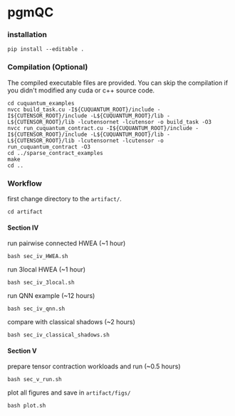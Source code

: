 # pgmQC

### installation
```
pip install --editable .
```

### Compilation (Optional)
The compiled executable files are provided. You can skip the compilation if you didn't modified any cuda or c++ source code.
```
cd cuquantum_examples
nvcc build_task.cu -I${CUQUANTUM_ROOT}/include -I${CUTENSOR_ROOT}/include -L${CUQUANTUM_ROOT}/lib -L${CUTENSOR_ROOT}/lib -lcutensornet -lcutensor -o build_task -O3
nvcc run_cuquantum_contract.cu -I${CUQUANTUM_ROOT}/include -I${CUTENSOR_ROOT}/include -L${CUQUANTUM_ROOT}/lib -L${CUTENSOR_ROOT}/lib -lcutensornet -lcutensor -o run_cuquantum_contract -O3
cd ../sparse_contract_examples
make
cd ..
```

### Workflow
first change directory to the ```artifact/```.
```
cd artifact
```
#### Section IV
run pairwise connected HWEA (~1 hour)
```
bash sec_iv_HWEA.sh
```
run 3local HWEA (~1 hour)
```
bash sec_iv_3local.sh
```
run QNN example (~12 hours)
```
bash sec_iv_qnn.sh
```
compare with classical shadows (~2 hours)
```
bash sec_iv_classical_shadows.sh
```

#### Section V
prepare tensor contraction workloads and run (~0.5 hours)
```
bash sec_v_run.sh
```
plot all figures and save in ```artifact/figs/```
```
bash plot.sh
```
<!-- ### Run qft_6 for example
```
cd ../cuquantum_examples
./build_task ../dataset/qft_6 ../dataset/qft_6_subgraph1 ../dataset/qft_6_subgraph2
./run_cuquantum_contract ../dataset/qft_6
``` -->
